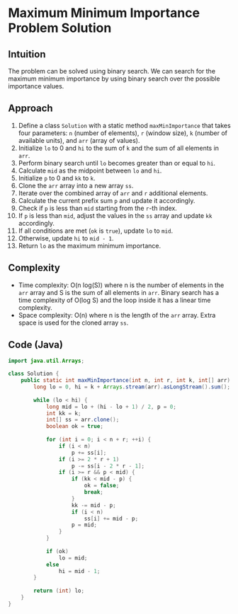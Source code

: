# Maximum Minimum Importance Problem Solution

## Intuition
The problem can be solved using binary search. We can search for the maximum minimum importance by using binary search over the possible importance values. 

## Approach
1. Define a class `Solution` with a static method `maxMinImportance` that takes four parameters: `n` (number of elements), `r` (window size), `k` (number of available units), and `arr` (array of values).
2. Initialize `lo` to 0 and `hi` to the sum of `k` and the sum of all elements in `arr`.
3. Perform binary search until `lo` becomes greater than or equal to `hi`.
4. Calculate `mid` as the midpoint between `lo` and `hi`.
5. Initialize `p` to 0 and `kk` to `k`.
6. Clone the `arr` array into a new array `ss`.
7. Iterate over the combined array of `arr` and `r` additional elements.
8. Calculate the current prefix sum `p` and update it accordingly.
9. Check if `p` is less than `mid` starting from the `r`-th index.
10. If `p` is less than `mid`, adjust the values in the `ss` array and update `kk` accordingly.
11. If all conditions are met (`ok` is `true`), update `lo` to `mid`.
12. Otherwise, update `hi` to `mid - 1`.
13. Return `lo` as the maximum minimum importance.

## Complexity
- Time complexity: O(n log(S)) where n is the number of elements in the `arr` array and S is the sum of all elements in `arr`. Binary search has a time complexity of O(log S) and the loop inside it has a linear time complexity.
- Space complexity: O(n) where n is the length of the `arr` array. Extra space is used for the cloned array `ss`.

## Code (Java)
```java
import java.util.Arrays;

class Solution {
    public static int maxMinImportance(int n, int r, int k, int[] arr) {
        long lo = 0, hi = k + Arrays.stream(arr).asLongStream().sum();
        
        while (lo < hi) {
            long mid = lo + (hi - lo + 1) / 2, p = 0;
            int kk = k;
            int[] ss = arr.clone();
            boolean ok = true;
            
            for (int i = 0; i < n + r; ++i) {
                if (i < n) 
                    p += ss[i];
                if (i >= 2 * r + 1) 
                    p -= ss[i - 2 * r - 1];
                if (i >= r && p < mid) {
                    if (kk < mid - p) {
                        ok = false;
                        break;
                    }
                    kk -= mid - p;
                    if (i < n) 
                        ss[i] += mid - p;
                    p = mid;
                }
            }
            
            if (ok) 
                lo = mid;
            else 
                hi = mid - 1;
        }
        
        return (int) lo;
    }
}
